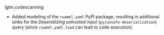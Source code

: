 lgtm,codescanning
* Added modeling of the `ruamel.yaml` PyPI package, resulting in additional sinks for the _Deserializing untrusted input_ (`py/unsafe-deserialization`) query (since `ruamel.yaml.load` can lead to code execution).
